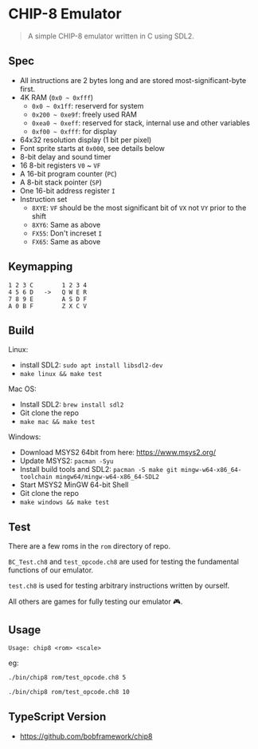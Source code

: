 # CHIP-8 Emulator

> A simple CHIP-8 emulator written in C using SDL2.

## Spec

- All instructions are 2 bytes long and are stored most-significant-byte first.
- 4K RAM (`0x0 ~ 0xfff`)
  - `0x0 ~ 0x1ff`: reserverd for system
  - `0x200 ~ 0xe9f`: freely used RAM
  - `0xea0 ~ 0xeff`: reserved for stack, internal use and other variables
  - `0xf00 ~ 0xfff`: for display
- 64x32 resolution display (1 bit per pixel)
- Font sprite starts at `0x000`, see details below
- 8-bit delay and sound timer
- 16 8-bit registers `V0` ~ `VF`
- A 16-bit program counter (`PC`)
- A 8-bit stack pointer (`SP`)
- One 16-bit address register `I`
- Instruction set
  - `8XYE`: `VF` should be the most significant bit of `VX` not `VY` prior to the shift
  - `8XY6`: Same as above
  - `FX55`: Don't increset `I`
  - `FX65`: Same as above

## Keymapping

```text
1 2 3 C        1 2 3 4
4 5 6 D   ->   Q W E R
7 8 9 E        A S D F
A 0 B F        Z X C V
```

## Build

Linux:

- install SDL2: `sudo apt install libsdl2-dev`
- `make linux && make test`

Mac OS:
- Install SDL2: `brew install sdl2`
- Git clone the repo
- `make mac && make test`

Windows:

- Download MSYS2 64bit from here: https://www.msys2.org/
- Update MSYS2: `pacman -Syu`
- Install build tools and SDL2: `pacman -S make git mingw-w64-x86_64-toolchain mingw64/mingw-w64-x86_64-SDL2`
- Start MSYS2 MinGW 64-bit Shell
- Git clone the repo
- `make windows && make test`

## Test

There are a few roms in the `rom` directory of repo.

`BC_Test.ch8` and `test_opcode.ch8` are used for testing the fundamental functions of our emulator.

`test.ch8` is used for testing arbitrary instructions written by ourself.

All others are games for fully testing our emulator 🎮.

## Usage

`Usage: chip8 <rom> <scale>`

eg:

```bash
./bin/chip8 rom/test_opcode.ch8 5
```

```bash
./bin/chip8 rom/test_opcode.ch8 10
```

## TypeScript Version

- https://github.com/bobframework/chip8
